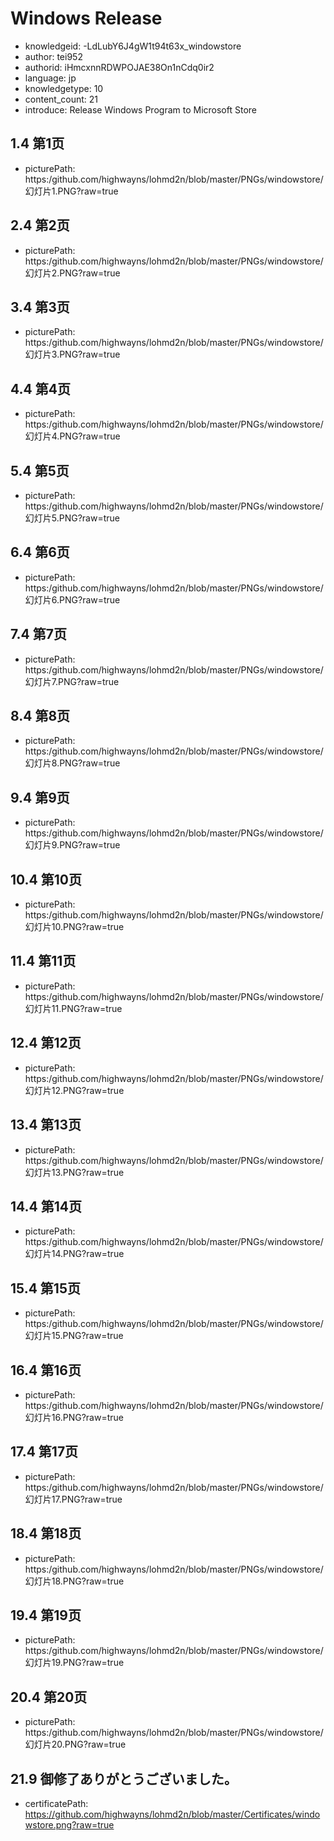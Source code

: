 Windows Release
===
* knowledgeid: -LdLubY6J4gW1t94t63x_windowstore
* author: tei952
* authorid: iHmcxnnRDWPOJAE38On1nCdq0ir2
* language: jp
* knowledgetype: 10
* content_count: 21
* introduce: Release Windows Program to Microsoft Store

## 1.4 第1页
* picturePath: https:/github.com/highwayns/lohmd2n/blob/master/PNGs/windowstore/幻灯片1.PNG?raw=true

## 2.4 第2页
* picturePath: https:/github.com/highwayns/lohmd2n/blob/master/PNGs/windowstore/幻灯片2.PNG?raw=true

## 3.4 第3页
* picturePath: https:/github.com/highwayns/lohmd2n/blob/master/PNGs/windowstore/幻灯片3.PNG?raw=true

## 4.4 第4页
* picturePath: https:/github.com/highwayns/lohmd2n/blob/master/PNGs/windowstore/幻灯片4.PNG?raw=true

## 5.4 第5页
* picturePath: https:/github.com/highwayns/lohmd2n/blob/master/PNGs/windowstore/幻灯片5.PNG?raw=true

## 6.4 第6页
* picturePath: https:/github.com/highwayns/lohmd2n/blob/master/PNGs/windowstore/幻灯片6.PNG?raw=true

## 7.4 第7页
* picturePath: https:/github.com/highwayns/lohmd2n/blob/master/PNGs/windowstore/幻灯片7.PNG?raw=true

## 8.4 第8页
* picturePath: https:/github.com/highwayns/lohmd2n/blob/master/PNGs/windowstore/幻灯片8.PNG?raw=true

## 9.4 第9页
* picturePath: https:/github.com/highwayns/lohmd2n/blob/master/PNGs/windowstore/幻灯片9.PNG?raw=true

## 10.4 第10页
* picturePath: https:/github.com/highwayns/lohmd2n/blob/master/PNGs/windowstore/幻灯片10.PNG?raw=true

## 11.4 第11页
* picturePath: https:/github.com/highwayns/lohmd2n/blob/master/PNGs/windowstore/幻灯片11.PNG?raw=true

## 12.4 第12页
* picturePath: https:/github.com/highwayns/lohmd2n/blob/master/PNGs/windowstore/幻灯片12.PNG?raw=true

## 13.4 第13页
* picturePath: https:/github.com/highwayns/lohmd2n/blob/master/PNGs/windowstore/幻灯片13.PNG?raw=true

## 14.4 第14页
* picturePath: https:/github.com/highwayns/lohmd2n/blob/master/PNGs/windowstore/幻灯片14.PNG?raw=true

## 15.4 第15页
* picturePath: https:/github.com/highwayns/lohmd2n/blob/master/PNGs/windowstore/幻灯片15.PNG?raw=true

## 16.4 第16页
* picturePath: https:/github.com/highwayns/lohmd2n/blob/master/PNGs/windowstore/幻灯片16.PNG?raw=true

## 17.4 第17页
* picturePath: https:/github.com/highwayns/lohmd2n/blob/master/PNGs/windowstore/幻灯片17.PNG?raw=true

## 18.4 第18页
* picturePath: https:/github.com/highwayns/lohmd2n/blob/master/PNGs/windowstore/幻灯片18.PNG?raw=true

## 19.4 第19页
* picturePath: https:/github.com/highwayns/lohmd2n/blob/master/PNGs/windowstore/幻灯片19.PNG?raw=true

## 20.4 第20页
* picturePath: https:/github.com/highwayns/lohmd2n/blob/master/PNGs/windowstore/幻灯片20.PNG?raw=true

## 21.9 御修了ありがとうございました。
* certificatePath: https://github.com/highwayns/lohmd2n/blob/master/Certificates/windowstore.png?raw=true

